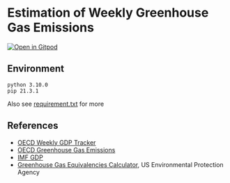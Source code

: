 # Estimation of Weekly Greenhouse Gas Emissions

[![Open in Gitpod](https://gitpod.io/button/open-in-gitpod.svg)](https://gitpod.io/#https://github.com/yeununchoo/GHGEmission)

## Environment

```
python 3.10.0
pip 21.3.1
```

Also see [requirement.txt](https://github.com/yeununchoo/GHGEmission/blob/main/requirements.txt) for more

## References

- [OECD Weekly GDP Tracker](https://www.oecd.org/economy/weekly-tracker-of-gdp-growth/)
- [OECD Greenhouse Gas Emissions](https://stats.oecd.org/Index.aspx?DataSetCode=AIR_GHG)
- [IMF GDP](https://www.imf.org/external/datamapper/NGDPD@WEO/OEMDC/ADVEC/WEOWORLD) 
- [Greenhouse Gas Equivalencies Calculator](https://www.epa.gov/energy/greenhouse-gas-equivalencies-calculator), US Environmental Protection Agency 